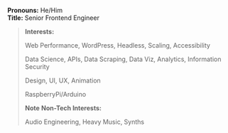 **Pronouns:** He/Him  
**Title:** Senior Frontend Engineer  

> **Interests:** 
> 
> Web Performance, WordPress, Headless, Scaling, Accessibility
> 
> Data Science, APIs, Data Scraping, Data Viz, Analytics, Information Security
> 
> Design, UI, UX, Animation
> 
> RaspberryPi/Arduino
> 
> **Note** **Non-Tech Interests:** 
> 
> Audio Engineering, Heavy Music, Synths
